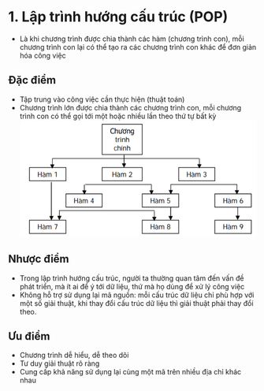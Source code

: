 # 1. Lập trình hướng cấu trúc (POP)
- Là khi chương trình được chia thành các hàm (chương trình con), mỗi chương trình con lại có thể tạo ra các chương trình con khác để đơn giản hóa công việc
## Đặc điểm
- Tập trung vào công việc cần thực hiện (thuật toán)
- Chương trình lớn được chia thành các chương trình con, mỗi chương trình con có thể gọi tới một hoặc nhiều lần theo thứ tự bất kỳ
![phuong-phap-lap-trinh!](phuong-phap-lap-trinh\sourceCode\image\lap_trinh_cau_truc_1.png)
## Nhược điểm
- Trong lập trình hướng cấu trúc, người ta thường quan tâm đến vấn đề phát triển, mà ít ai để ý tới dữ liệu, thứ mà họ dùng để xử lý công việc
- Không hỗ trợ sử dụng lại mã nguồn: mỗi cấu trúc dữ liệu chỉ phù hợp với một số giải thuật, khi thay đổi cấu trúc dữ liệu thì giải thuật phải thay đổi theo.
## Ưu điểm
- Chương trình dễ hiểu, dễ theo dõi
- Tư duy giải thuật rõ ràng
- Cung cấp khả năng sử dụng lại cùng một mã trên nhiều địa chỉ khác nhau
